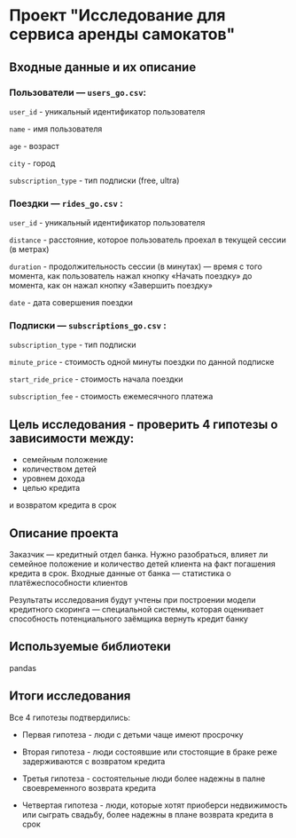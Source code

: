 # Проект "Исследование для сервиса аренды самокатов"


## Входные данные и их описание

### Пользователи — `users_go.csv`:
	
  `user_id` -	уникальный идентификатор пользователя

  `name` -	имя пользователя

  `age` -	возраст

  `city` -	город

  `subscription_type` -	тип подписки (free, ultra)
 ### Поездки — `rides_go.csv` :
  
  `user_id` -	уникальный идентификатор пользователя
  
  `distance` -	расстояние, которое пользователь проехал в текущей сессии (в метрах)
  
  `duration` -	продолжительность сессии (в минутах) — время с того момента, как пользователь нажал кнопку «Начать поездку» до момента, как он нажал кнопку «Завершить поездку»
  
  `date` -	дата совершения поездки
  
### Подписки — `subscriptions_go.csv` :

  `subscription_type` -	тип подписки
  
  `minute_price` -	стоимость одной минуты поездки по данной подписке
  
  `start_ride_price` -	стоимость начала поездки
  
  `subscription_fee` -	стоимость ежемесячного платежа


## Цель исследования  - проверить 4 гипотезы о зависимости между:
- семейным положение
- количеством детей
- уровнем дохода
- целью кредита
  
и возвратом кредита в срок

## Описание проекта

Заказчик — кредитный отдел банка. Нужно разобраться, влияет ли семейное положение и количество детей клиента на факт погашения кредита в срок. Входные данные от банка — статистика о платёжеспособности клиентов

Результаты исследования будут учтены при построении модели кредитного скоринга — специальной системы, которая оценивает способность потенциального заёмщика вернуть кредит банку


## Используемые библиотеки

pandas

## Итоги исследования

Все 4 гипотезы подтвердились:

- Первая гипотеза - люди с детьми чаще имеют просрочку
        
- Вторая гипотеза - люди состоявшие или стостоящие в браке реже задерживаются с возвратом кредита
    
- Третья гипотеза - состоятельные люди более надежны в палне своевременного возврата кредита
    
- Четвертая гипотеза - люди, которые хотят приоберси недвижимость или сыграть свадьбу, более надежны в плане возврата кредита в срок

